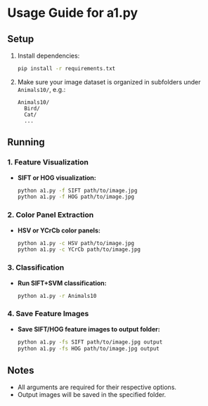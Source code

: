 # Usage Guide for a1.py

## Setup

1. Install dependencies:
   ```sh
   pip install -r requirements.txt
   ```

2. Make sure your image dataset is organized in subfolders under `Animals10/`, e.g.:
   ```
   Animals10/
     Bird/
     Cat/
     ...
   ```

## Running

### 1. Feature Visualization

- **SIFT or HOG visualization:**
  ```sh
  python a1.py -f SIFT path/to/image.jpg
  python a1.py -f HOG path/to/image.jpg
  ```

### 2. Color Panel Extraction

- **HSV or YCrCb color panels:**
  ```sh
  python a1.py -c HSV path/to/image.jpg
  python a1.py -c YCrCb path/to/image.jpg
  ```

### 3. Classification

- **Run SIFT+SVM classification:**
  ```sh
  python a1.py -r Animals10
  ```

### 4. Save Feature Images

- **Save SIFT/HOG feature images to output folder:**
  ```sh
  python a1.py -fs SIFT path/to/image.jpg output
  python a1.py -fs HOG path/to/image.jpg output
  ```

## Notes

- All arguments are required for their respective options.
- Output images will be saved in the specified folder.